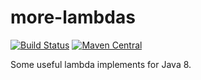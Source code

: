 more-lambdas
=======================
[![Build Status](https://travis-ci.org/PhantomThief/more-lambdas-java.svg?branch=master)](https://travis-ci.org/PhantomThief/more-lambdas-java)
[![Maven Central](https://img.shields.io/maven-central/v/com.github.phantomthief/more-lambdas)](https://search.maven.org/artifact/com.github.phantomthief/more-lambdas/)

Some useful lambda implements for Java 8.
